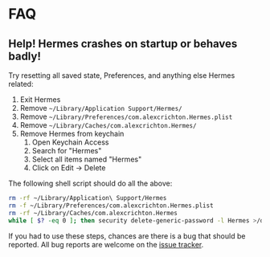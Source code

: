# FAQ

## Help! Hermes crashes on startup or behaves badly!

Try resetting all saved state, Preferences, and anything else Hermes related:

1. Exit Hermes
2. Remove `~/Library/Application Support/Hermes/`
3. Remove `~/Library/Preferences/com.alexcrichton.Hermes.plist`
4. Remove `~/Library/Caches/com.alexcrichton.Hermes/` 
5. Remove Hermes from keychain
    1. Open Keychain Access
    2. Search for "Hermes"
    3. Select all items named "Hermes"
    4. Click on Edit → Delete

The following shell script should do all the above:

```sh
rm -rf ~/Library/Application\ Support/Hermes
rm -f ~/Library/Preferences/com.alexcrichton.Hermes.plist
rm -rf ~/Library/Caches/com.alexcrichton.Hermes
while [ $? -eq 0 ]; then security delete-generic-password -l Hermes >/dev/null 2>&1; done
```

If you had to use these steps, chances are there is a bug that should be reported.
All bug reports are welcome on the [issue tracker](https://github.com/HermesApp/Hermes/issues).
